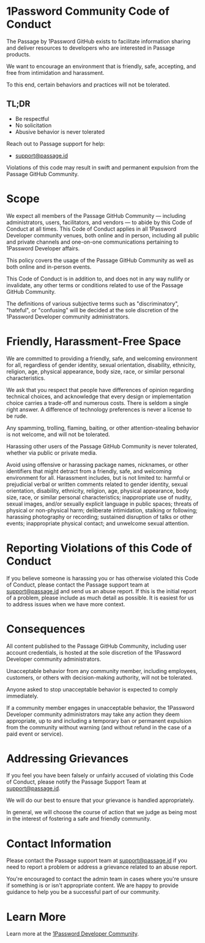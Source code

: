 # 1Password Community Code of Conduct
The Passage by 1Password GitHub exists to facilitate information sharing and deliver resources to developers who are interested in Passage products.

We want to encourage an environment that is friendly, safe, accepting, and free from intimidation and harassment.

To this end, certain behaviors and practices will not be tolerated.

## TL;DR
- Be respectful
- No solicitation
- Abusive behavior is never tolerated

Reach out to Passage support for help:
- support@passage.id

Violations of this code may result in swift and permanent expulsion from the Passage GitHub Community.

# Scope
We expect all members of the Passage GitHub Community — including administrators, users, facilitators, and vendors — to abide by this Code of Conduct at all times. This Code of Conduct applies in all 1Password Developer community venues, both online and in person, including all public and private channels and one-on-one communications pertaining to 1Password Developer affairs.

This policy covers the usage of the Passage GitHub Community as well as both online and in-person events.

This Code of Conduct is in addition to, and does not in any way nullify or invalidate, any other terms or conditions related to use of the Passage GitHub Community.

The definitions of various subjective terms such as "discriminatory", "hateful", or "confusing" will be decided at the sole discretion of the 1Password Developer community administrators.

# Friendly, Harassment-Free Space
We are committed to providing a friendly, safe, and welcoming environment for all, regardless of gender identity, sexual orientation, disability, ethnicity, religion, age, physical appearance, body size, race, or similar personal characteristics.

We ask that you respect that people have differences of opinion regarding technical choices, and acknowledge that every design or implementation choice carries a trade-off and numerous costs. There is seldom a single right answer. A difference of technology preferences is never a license to be rude.

Any spamming, trolling, flaming, baiting, or other attention-stealing behavior is not welcome, and will not be tolerated.

Harassing other users of the Passage GitHub Community is never tolerated, whether via public or private media.

Avoid using offensive or harassing package names, nicknames, or other identifiers that might detract from a friendly, safe, and welcoming environment for all. Harassment includes, but is not limited to: harmful or prejudicial verbal or written comments related to gender identity, sexual orientation, disability, ethnicity, religion, age, physical appearance, body size, race, or similar personal characteristics; inappropriate use of nudity, sexual images, and/or sexually explicit language in public spaces; threats of physical or non-physical harm; deliberate intimidation, stalking or following; harassing photography or recording; sustained disruption of talks or other events; inappropriate physical contact; and unwelcome sexual attention.

# Reporting Violations of this Code of Conduct
If you believe someone is harassing you or has otherwise violated this Code of Conduct, please contact the Passage support team at support@passage.id and send us an abuse report. If this is the initial report of a problem, please include as much detail as possible. It is easiest for us to address issues when we have more context.

# Consequences
All content published to the Passage GitHub Community, including user account credentials, is hosted at the sole discretion of the 1Password Developer community administrators.

Unacceptable behavior from any community member, including employees, customers, or others with decision-making authority, will not be tolerated.

Anyone asked to stop unacceptable behavior is expected to comply immediately.

If a community member engages in unacceptable behavior, the 1Password Developer community administrators may take any action they deem appropriate, up to and including a temporary ban or permanent expulsion from the community without warning (and without refund in the case of a paid event or service).

# Addressing Grievances
If you feel you have been falsely or unfairly accused of violating this Code of Conduct, please notify the Passage Support Team at support@passage.id.

We will do our best to ensure that your grievance is handled appropriately.

In general, we will choose the course of action that we judge as being most in the interest of fostering a safe and friendly community.

# Contact Information
Please contact the Passage support team at support@passage.id if you need to report a problem or address a grievance related to an abuse report.

You're encouraged to contact the admin team in cases where you're unsure if something is or isn't appropriate content. We are happy to provide guidance to help you be a successful part of our community.

# Learn More
Learn more at the [1Password Developer Community](https://developer.1password.com/code-of-conduct/).
